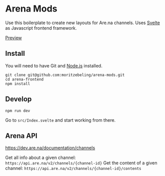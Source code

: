 # Arena Mods

Use this boilerplate to create new layouts for Are.na channels.
Uses [Svelte](https://svelte.dev) as Javascript frontend framework.

[Preview](https://moritzebeling.github.io/arena-mods/)

## Install

You will need to have Git and [Node.js](https://nodejs.org) installed.

```
git clone git@github.com:moritzebeling/arena-mods.git
cd arena-frontend
npm install
```

## Develop

```
npm run dev
```

Go to `src/Index.svelte` and start working from there.

## Arena API
https://dev.are.na/documentation/channels

Get all info about a given channel: `https://api.are.na/v2/channels/{channel-id}`
Get the content of a given channel: `https://api.are.na/v2/channels/{channel-id}/contents`
